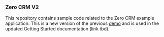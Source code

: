 ### Zero CRM V2

This repository contains sample code related to the Zero CRM example application. This is a new version of the previous [demo](https://github.com/auth0/extend/tree/master/samples/zerocrm) and is used in the updated Getting Started documentation (link tbd). 